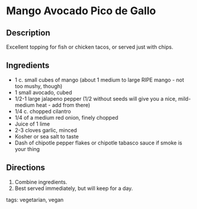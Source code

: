 # Mango Avocado Pico de Gallo

## Description

Excellent topping for fish or chicken tacos, or served just with chips.

## Ingredients

* 1 c. small cubes of mango (about 1 medium to large RIPE mango - not too mushy, though)  
* 1 small avocado, cubed
* 1/2-1 large jalapeno pepper (1/2 without seeds will give you a nice, mild-medium heat - add from there)  
* 1/4 c. chopped cilantro  
* 1/4 of a medium red onion, finely chopped  
* Juice of 1 lime  
* 2-3 cloves garlic, minced  
* Kosher or sea salt to taste  
* Dash of chipotle pepper flakes or chipotle tabasco sauce if smoke is your thing

## Directions

1. Combine ingredients.
1. Best served immediately, but will keep for a day.

tags: vegetarian, vegan
